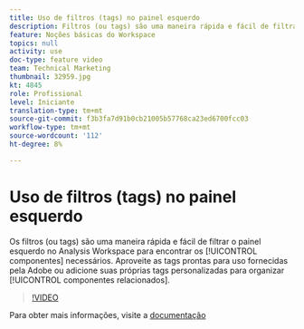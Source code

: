 ```yaml
---
title: Uso de filtros (tags) no painel esquerdo
description: Filtros (ou tags) são uma maneira rápida e fácil de filtrar o painel esquerdo no Analysis Workspace para encontrar os componentes necessários. Aproveite as tags prontas para uso fornecidas pela Adobe ou adicione suas próprias tags personalizadas para organizar componentes relacionados.
feature: Noções básicas do Workspace
topics: null
activity: use
doc-type: feature video
team: Technical Marketing
thumbnail: 32959.jpg
kt: 4845
role: Profissional
level: Iniciante
translation-type: tm+mt
source-git-commit: f3b3fa7d91b0cb21005b57768ca23ed6700fcc03
workflow-type: tm+mt
source-wordcount: '112'
ht-degree: 8%

---
```



# Uso de filtros (tags) no painel esquerdo

Os filtros (ou tags) são uma maneira rápida e fácil de filtrar o painel esquerdo no Analysis Workspace para encontrar os [!UICONTROL componentes] necessários. Aproveite as tags prontas para uso fornecidas pela Adobe ou adicione suas próprias tags personalizadas para organizar [!UICONTROL componentes relacionados].

>[!VIDEO](https://video.tv.adobe.com/v/32959/?quality=12)

Para obter mais informações, visite a [documentação](https://docs.adobe.com/content/help/pt-BR/analytics/analyze/analysis-workspace/home.html)
